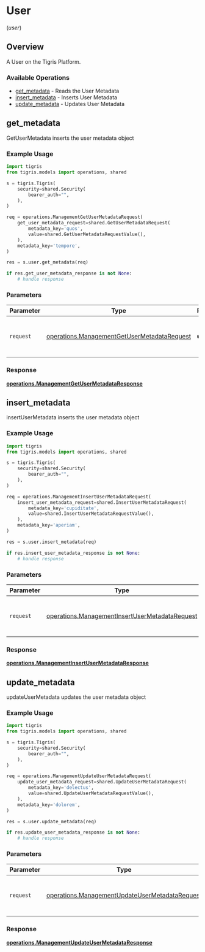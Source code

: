 # User
(*user*)

## Overview

A User on the Tigris Platform.

### Available Operations

* [get_metadata](#get_metadata) - Reads the User Metadata
* [insert_metadata](#insert_metadata) - Inserts User Metadata
* [update_metadata](#update_metadata) - Updates User Metadata

## get_metadata

GetUserMetadata inserts the user metadata object

### Example Usage

```python
import tigris
from tigris.models import operations, shared

s = tigris.Tigris(
    security=shared.Security(
        bearer_auth="",
    ),
)

req = operations.ManagementGetUserMetadataRequest(
    get_user_metadata_request=shared.GetUserMetadataRequest(
        metadata_key='quos',
        value=shared.GetUserMetadataRequestValue(),
    ),
    metadata_key='tempore',
)

res = s.user.get_metadata(req)

if res.get_user_metadata_response is not None:
    # handle response
```

### Parameters

| Parameter                                                                                                  | Type                                                                                                       | Required                                                                                                   | Description                                                                                                |
| ---------------------------------------------------------------------------------------------------------- | ---------------------------------------------------------------------------------------------------------- | ---------------------------------------------------------------------------------------------------------- | ---------------------------------------------------------------------------------------------------------- |
| `request`                                                                                                  | [operations.ManagementGetUserMetadataRequest](../../models/operations/managementgetusermetadatarequest.md) | :heavy_check_mark:                                                                                         | The request object to use for the request.                                                                 |


### Response

**[operations.ManagementGetUserMetadataResponse](../../models/operations/managementgetusermetadataresponse.md)**


## insert_metadata

insertUserMetadata inserts the user metadata object

### Example Usage

```python
import tigris
from tigris.models import operations, shared

s = tigris.Tigris(
    security=shared.Security(
        bearer_auth="",
    ),
)

req = operations.ManagementInsertUserMetadataRequest(
    insert_user_metadata_request=shared.InsertUserMetadataRequest(
        metadata_key='cupiditate',
        value=shared.InsertUserMetadataRequestValue(),
    ),
    metadata_key='aperiam',
)

res = s.user.insert_metadata(req)

if res.insert_user_metadata_response is not None:
    # handle response
```

### Parameters

| Parameter                                                                                                        | Type                                                                                                             | Required                                                                                                         | Description                                                                                                      |
| ---------------------------------------------------------------------------------------------------------------- | ---------------------------------------------------------------------------------------------------------------- | ---------------------------------------------------------------------------------------------------------------- | ---------------------------------------------------------------------------------------------------------------- |
| `request`                                                                                                        | [operations.ManagementInsertUserMetadataRequest](../../models/operations/managementinsertusermetadatarequest.md) | :heavy_check_mark:                                                                                               | The request object to use for the request.                                                                       |


### Response

**[operations.ManagementInsertUserMetadataResponse](../../models/operations/managementinsertusermetadataresponse.md)**


## update_metadata

updateUserMetadata updates the user metadata object

### Example Usage

```python
import tigris
from tigris.models import operations, shared

s = tigris.Tigris(
    security=shared.Security(
        bearer_auth="",
    ),
)

req = operations.ManagementUpdateUserMetadataRequest(
    update_user_metadata_request=shared.UpdateUserMetadataRequest(
        metadata_key='delectus',
        value=shared.UpdateUserMetadataRequestValue(),
    ),
    metadata_key='dolorem',
)

res = s.user.update_metadata(req)

if res.update_user_metadata_response is not None:
    # handle response
```

### Parameters

| Parameter                                                                                                        | Type                                                                                                             | Required                                                                                                         | Description                                                                                                      |
| ---------------------------------------------------------------------------------------------------------------- | ---------------------------------------------------------------------------------------------------------------- | ---------------------------------------------------------------------------------------------------------------- | ---------------------------------------------------------------------------------------------------------------- |
| `request`                                                                                                        | [operations.ManagementUpdateUserMetadataRequest](../../models/operations/managementupdateusermetadatarequest.md) | :heavy_check_mark:                                                                                               | The request object to use for the request.                                                                       |


### Response

**[operations.ManagementUpdateUserMetadataResponse](../../models/operations/managementupdateusermetadataresponse.md)**

